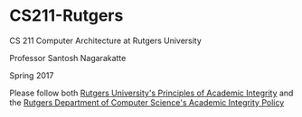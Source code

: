 # CS211-Rutgers
CS 211 Computer Architecture at Rutgers University

Professor Santosh Nagarakatte

Spring 2017

Please follow both [Rutgers University's Principles of Academic Integrity](http://academicintegrity.rutgers.edu/) and the [Rutgers Department of Computer Science's Academic Integrity Policy](https://www.cs.rutgers.edu/academic-integrity/introduction)
